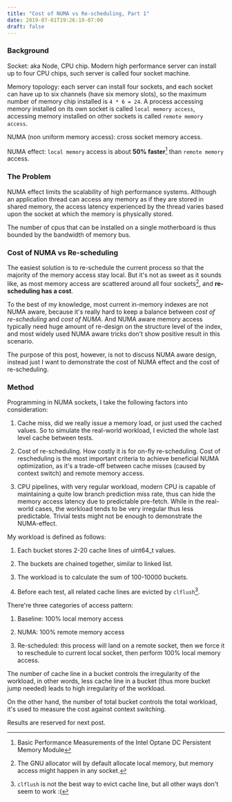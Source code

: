 ```yaml
---
title: "Cost of NUMA vs Re-scheduling, Part 1"
date: 2019-07-01T19:26:19-07:00
draft: false
---
```


### Background

Socket: aka Node, CPU chip. Modern high performance server can install up to four CPU chips, such server is called four socket machine.

Memory topology: each server can install four sockets, and each socket can have up to six channels (have six memory slots), so the maximum number of memory chip installed is `4 * 6 = 24`. 
A process accessing memory installed on its own socket is called `local memory access`, accessing memory installed on other sockets is called `remote memory access`. 

NUMA (non uniform memory access): cross socket memory access.

NUMA effect: `local memory` access is about **50% faster**[^1] than `remote memory` access. 


### The Problem

NUMA effect limits the scalability of high performance systems. Although an application thread can access any memory as if they are stored in shared memory, the access latency experienced by the thread varies based upon the socket at which the memory is physically stored.

The number of cpus that can be installed on a single motherboard is thus bounded by the bandwidth of memory bus. 

### Cost of NUMA vs Re-scheduling 

The easiest solution is to re-schedule the current process so that the majority of the memory access stay local. But it's not as sweet as it sounds like, as most memory access are scattered around all four sockets[^2], and **re-scheduling has a cost**.

To the best of my knowledge, most current in-memory indexes are not NUMA aware, because it's really hard to keep a balance between *cost of re-scheduling* and *cost of NUMA*. 
And NUMA aware memory access typically need huge amount of re-design on the structure level of the index, and most widely used NUMA aware tricks don't show positive result in this scenario.

The purpose of this post, however, is not to discuss NUMA aware design, instead just I want to demonstrate the cost of NUMA effect and the cost of re-scheduling.


### Method

Programming in NUMA sockets, I take the following factors into consideration:

1. Cache miss, did we really issue a memory load, or just used the cached values. So to simulate the real-world workload, I evicted the whole last level cache between tests.

2. Cost of re-scheduling. How costly it is for on-fly re-scheduling. Cost of rescheduling is the most important criteria to achieve beneficial NUMA optimization, as it's a trade-off between cache misses (caused by context switch) and remote memory access.

3. CPU pipelines, with very regular workload, modern CPU is capable of maintaining a quite low branch prediction miss rate, thus can hide the memory access latency due to predictable pre-fetch. While in the real-world cases, the workload tends to be very irregular thus less predictable. Trivial tests might not be enough to demonstrate the NUMA-effect.

My workload is defined as follows:

1. Each bucket stores 2-20 cache lines of uint64_t values.

2. The buckets are chained together, similar to linked list.

3. The workload is to calculate the sum of 100-10000 buckets.

4. Before each test, all related cache lines are evicted by `clflush`[^3].

There're three categories of access pattern:

1. Baseline: 100% local memory access

2. NUMA: 100% remote memory access

3. Re-scheduled: this process will land on a remote socket, then we force it to reschedule to current local socket, then perform 100% local memory access.

The number of cache line in a bucket controls the irregularity of the workload, in other words, less cache line in a bucket (thus more bucket jump needed) leads to high irregularity of the workload.

On the other hand, the number of total bucket controls the total workload, it's used to measure the cost against context switching.  


Results are reserved for next post.


[^1]: Basic Performance Measurements of the Intel Optane DC Persistent Memory Module

[^2]: The GNU allocator will by default allocate local memory, but memory access might happen in any socket.

[^3]: `clflush` is not the best way to evict cache line, but all other ways don't seem to work :(

